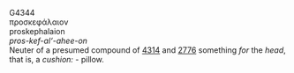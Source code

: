 <body>
  <p>G4344<br>  προσκεφάλαιον  <br> proskephalaion  <br><i>pros-kef-al‘-ahee-on </i><br>Neuter of a presumed compound of <a href="g4314.htm">4314</a> and <a href="g2776.htm">2776</a>  something <i>for</i> the <i>head</i>, that is, a <i>cushion:</i> - pillow.<br></p>
 </body>